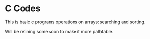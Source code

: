 # C Codes

This is basic c programs operations on arrays: searching and sorting.

Will be refining some soon to make it more pallatable.
